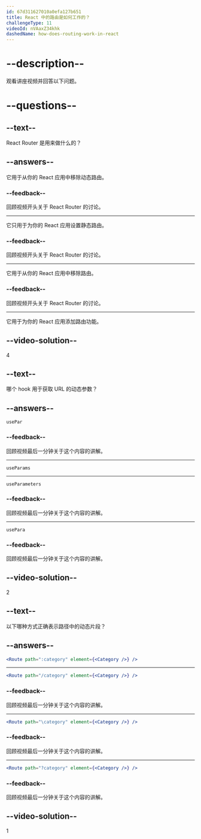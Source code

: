 ```yaml
---
id: 67d311627010a0efa127b651
title: React 中的路由是如何工作的？
challengeType: 11
videoId: nVAaxZ34khk
dashedName: how-does-routing-work-in-react
---
```


# --description--

观看讲座视频并回答以下问题。

# --questions--

## --text--

React Router 是用来做什么的？

## --answers--

它用于从你的 React 应用中移除动态路由。

### --feedback--

回顾视频开头关于 React Router 的讨论。

---

它只用于为你的 React 应用设置静态路由。

### --feedback--

回顾视频开头关于 React Router 的讨论。

---

它用于从你的 React 应用中移除路由。

### --feedback--

回顾视频开头关于 React Router 的讨论。

---

它用于为你的 React 应用添加路由功能。

## --video-solution--

4

## --text--

哪个 hook 用于获取 URL 的动态参数？

## --answers--

`usePar`

### --feedback--

回顾视频最后一分钟关于这个内容的讲解。

---

`useParams`

---

`useParameters`

### --feedback--

回顾视频最后一分钟关于这个内容的讲解。

---

`usePara`

### --feedback--

回顾视频最后一分钟关于这个内容的讲解。

## --video-solution--

2

## --text--

以下哪种方式正确表示路径中的动态片段？

## --answers--

```jsx
<Route path=":category" element={<Category />} />
```

---

```jsx
<Route path="/category" element={<Category />} />
```

### --feedback--

回顾视频最后一分钟关于这个内容的讲解。

---

```jsx
<Route path="\category" element={<Category />} />
```

### --feedback--

回顾视频最后一分钟关于这个内容的讲解。

---

```jsx
<Route path="?category" element={<Category />} />
```

### --feedback--

回顾视频最后一分钟关于这个内容的讲解。

## --video-solution--

1

